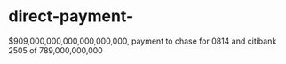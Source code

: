# direct-payment-
$909,000,000,000,000,000,000, payment  to chase for 0814 and citibank 2505 of 789,000,000,000
